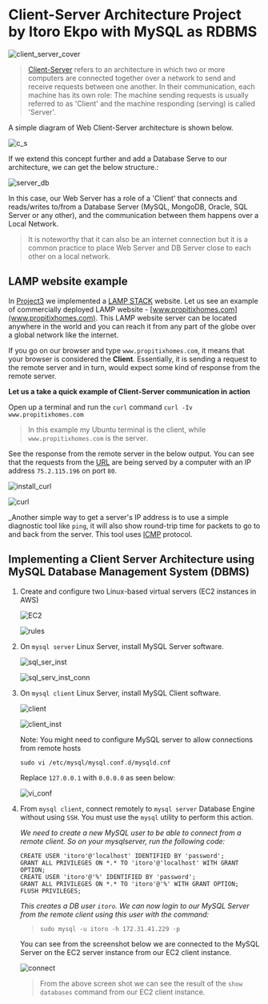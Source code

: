 # Client-Server Architecture Project by Itoro Ekpo with MySQL as RDBMS

![client_server_cover](./img/client_server_cover.png)

> [Client-Server](https://www.simplilearn.com/what-is-client-server-architecture-article) refers to an architecture in which two or more computers are connected together over a network to send and receive requests between one another. In their communication, each machine has its own role: The machine sending requests is usually referred to as 'Client' and the machine responding (serving) is called 'Server'.

A simple diagram of Web Client-Server architecture is shown below.

![c_s](./img/client_server_ex.png)

If we extend this concept further and add a Database Serve to our architecture, we can get the below structure.:

![server_db](./img/client_server_datab.png)

In this case, our Web Server has a role of a 'Client' that connects and reads/writes to/from a Database Server (MySQL, MongoDB, Oracle, SQL Server or any other), and the communication between them happens over a Local Network.

> It is noteworthy that it can also be an internet connection but it is a common practice to place Web Server and DB Server close to each other on a local network.

## LAMP website example
In [Project3](https://github.com/itoroekpo/DevOps-projects/tree/774867b51920a8e5431a73a22129cc7a09a89469/project3-lamp-stack) we implemented a [LAMP STACK](https://aws.amazon.com/what-is/lamp-stack/#:~:text=A%20LAMP%20stack%20is%20a,and%20the%20programming%20language%2C%20PHP.) website. Let us see an example of commercially deployed LAMP website - [www.propitixhomes.com](www.propitixhomes.com). This LAMP website server can be located anywhere in the world and you can reach it from any part of the globe over a global network like the internet.

If you go on our browser and type `www.propitixhomes.com`, it means that your browser is considered the **Client**. Essentially, it is sending a request to the remote server and in turn, would expect some kind of response from the remote server.

**Let us a take a quick example of Client-Server communication in action**  

Open up a terminal and run the `curl` command `curl -Iv www.propitixhomes.com`

> In this example my Ubuntu terminal is the client, while `www.propitixhomes.com` is the server.

See the response from the remote server in the below output. You can see that the requests from the [URL](https://en.wikipedia.org/wiki/URL) are being served by a computer with an IP address `75.2.115.196` on port `80`.

![install_curl](./img/0.install_curl.png)

![curl](./img/1.curl.png)

_Another simple way to get a server's IP address is to use a simple diagnostic tool like `ping`, it will also show round-trip time for packets to go to and back from the server. This tool uses [ICMP](https://en.wikipedia.org/wiki/Internet_Control_Message_Protocol) protocol.

## Implementing a Client Server Architecture using MySQL Database Management System (DBMS)

1. Create and configure two Linux-based virtual servers (EC2 instances in AWS)

    ![EC2](./img/2.ec2_instances.png)

    ![rules](./img/3.inbound_rule.png)

2. On `mysql server` Linux Server, install MySQL Server software.

    ![sql_ser_inst](./img/4a.sql_server_instance.png)

    ![sql_serv_inst_conn](./img/4b.sql_server_instance_connect.png)

3. On `mysql client` Linux Server, install MySQL Client software.

    ![client](./img/5a.sql_client_inst.png)

    ![client_inst](./img/5b.sql_client_inst.png)

    Note: You might need to configure MySQL server to allow connections from remote hosts

    `sudo vi /etc/mysql/mysql.conf.d/mysqld.cnf`

    Replace `127.0.0.1` with `0.0.0.0` as seen below:

    ![vi_conf](./img/5c.vi.png)

4. From `mysql client`, connect remotely to `mysql server` Database Engine without using `SSH`. You must use the `mysql` utility to perform this action.

    _We need to create a new MySQL user to be able to connect from a remote client. So on your mysqlserver, run the following code:_

    ```
    CREATE USER 'itoro'@'localhost' IDENTIFIED BY 'password';
    GRANT ALL PRIVILEGES ON *.* TO 'itoro'@'localhost' WITH GRANT OPTION;
    CREATE USER 'itoro'@'%' IDENTIFIED BY 'password';
    GRANT ALL PRIVILEGES ON *.* TO 'itoro'@'%' WITH GRANT OPTION;
    FLUSH PRIVILEGES;
    ```

    _This creates a DB user `itoro`. We can now login to our MySQL Server from the remote client using this user with the command:_

    > `sudo mysql -u itoro -h 172.31.41.229 -p`

    You can see from the screenshot below we are connected to the MySQL Server on the EC2  server instance from our EC2 client instance.

    ![connect](./img/6a.db_connect.png)

    > From the above screen shot we can see the result of the `show databases` command from our EC2 client instance.
    








